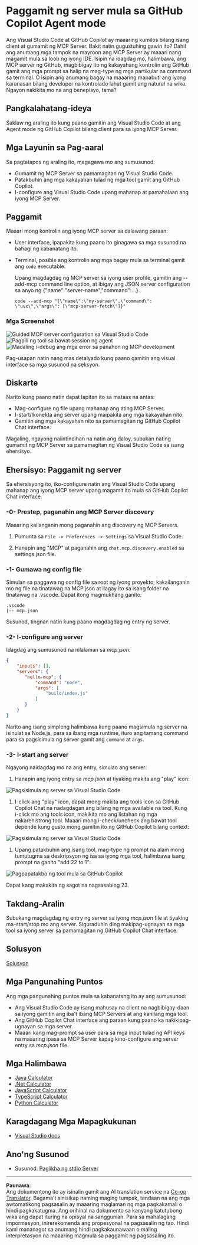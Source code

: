 <!--
CO_OP_TRANSLATOR_METADATA:
{
  "original_hash": "d940b5e0af75e3a3a4d1c3179120d1d9",
  "translation_date": "2025-08-26T18:07:44+00:00",
  "source_file": "03-GettingStarted/04-vscode/README.md",
  "language_code": "tl"
}
-->
# Paggamit ng server mula sa GitHub Copilot Agent mode

Ang Visual Studio Code at GitHub Copilot ay maaaring kumilos bilang isang client at gumamit ng MCP Server. Bakit natin gugustuhing gawin ito? Dahil ang anumang mga tampok na mayroon ang MCP Server ay maaari nang magamit mula sa loob ng iyong IDE. Isipin na idagdag mo, halimbawa, ang MCP server ng GitHub, magbibigay ito ng kakayahang kontrolin ang GitHub gamit ang mga prompt sa halip na mag-type ng mga partikular na command sa terminal. O isipin ang anumang bagay na maaaring mapabuti ang iyong karanasan bilang developer na kontrolado lahat gamit ang natural na wika. Ngayon nakikita mo na ang benepisyo, tama?

## Pangkalahatang-ideya

Saklaw ng araling ito kung paano gamitin ang Visual Studio Code at ang Agent mode ng GitHub Copilot bilang client para sa iyong MCP Server.

## Mga Layunin sa Pag-aaral

Sa pagtatapos ng araling ito, magagawa mo ang sumusunod:

- Gumamit ng MCP Server sa pamamagitan ng Visual Studio Code.
- Patakbuhin ang mga kakayahan tulad ng mga tool gamit ang GitHub Copilot.
- I-configure ang Visual Studio Code upang mahanap at pamahalaan ang iyong MCP Server.

## Paggamit

Maaari mong kontrolin ang iyong MCP server sa dalawang paraan:

- User interface, ipapakita kung paano ito ginagawa sa mga susunod na bahagi ng kabanatang ito.
- Terminal, posible ang kontrolin ang mga bagay mula sa terminal gamit ang `code` executable:

  Upang magdagdag ng MCP server sa iyong user profile, gamitin ang --add-mcp command line option, at ibigay ang JSON server configuration sa anyo ng {\"name\":\"server-name\",\"command\":...}.

  ```
  code --add-mcp "{\"name\":\"my-server\",\"command\": \"uvx\",\"args\": [\"mcp-server-fetch\"]}"
  ```

### Mga Screenshot

![Guided MCP server configuration sa Visual Studio Code](../../../../translated_images/chat-mode-agent.729a22473f822216dd1e723aaee1f7d4a2ede571ee0948037a2d9357a63b9d0b.tl.png)
![Pagpili ng tool sa bawat session ng agent](../../../../translated_images/agent-mode-select-tools.522c7ba5df0848f8f0d1e439c2e96159431bc620cb39ccf3f5dc611412fd0006.tl.png)
![Madaling i-debug ang mga error sa panahon ng MCP development](../../../../translated_images/mcp-list-servers.fce89eefe3f30032bed8952e110ab9d82fadf043fcfa071f7d40cf93fb1ea9e9.tl.png)

Pag-usapan natin nang mas detalyado kung paano gamitin ang visual interface sa mga susunod na seksyon.

## Diskarte

Narito kung paano natin dapat lapitan ito sa mataas na antas:

- Mag-configure ng file upang mahanap ang ating MCP Server.
- I-start/Ikonekta ang server upang maipakita ang mga kakayahan nito.
- Gamitin ang mga kakayahan nito sa pamamagitan ng GitHub Copilot Chat interface.

Magaling, ngayong naiintindihan na natin ang daloy, subukan nating gumamit ng MCP Server sa pamamagitan ng Visual Studio Code sa isang ehersisyo.

## Ehersisyo: Paggamit ng server

Sa ehersisyong ito, iko-configure natin ang Visual Studio Code upang mahanap ang iyong MCP server upang magamit ito mula sa GitHub Copilot Chat interface.

### -0- Prestep, paganahin ang MCP Server discovery

Maaaring kailanganin mong paganahin ang discovery ng MCP Servers.

1. Pumunta sa `File -> Preferences -> Settings` sa Visual Studio Code.

1. Hanapin ang "MCP" at paganahin ang `chat.mcp.discovery.enabled` sa settings.json file.

### -1- Gumawa ng config file

Simulan sa paggawa ng config file sa root ng iyong proyekto, kakailanganin mo ng file na tinatawag na MCP.json at ilagay ito sa isang folder na tinatawag na .vscode. Dapat itong magmukhang ganito:

```text
.vscode
|-- mcp.json
```

Susunod, tingnan natin kung paano magdagdag ng entry ng server.

### -2- I-configure ang server

Idagdag ang sumusunod na nilalaman sa *mcp.json*:

```json
{
    "inputs": [],
    "servers": {
       "hello-mcp": {
           "command": "node",
           "args": [
               "build/index.js"
           ]
       }
    }
}
```

Narito ang isang simpleng halimbawa kung paano magsimula ng server na isinulat sa Node.js, para sa ibang mga runtime, ituro ang tamang command para sa pagsisimula ng server gamit ang `command` at `args`.

### -3- I-start ang server

Ngayong naidagdag mo na ang entry, simulan ang server:

1. Hanapin ang iyong entry sa *mcp.json* at tiyaking makita ang "play" icon:

  ![Pagsisimula ng server sa Visual Studio Code](../../../../translated_images/vscode-start-server.8e3c986612e3555de47e5b1e37b2f3020457eeb6a206568570fd74a17e3796ad.tl.png)  

1. I-click ang "play" icon, dapat mong makita ang tools icon sa GitHub Copilot Chat na nadagdagan ang bilang ng mga available na tool. Kung i-click mo ang tools icon, makikita mo ang listahan ng mga nakarehistrong tool. Maaari mong i-check/uncheck ang bawat tool depende kung gusto mong gamitin ito ng GitHub Copilot bilang context:

  ![Pagsisimula ng server sa Visual Studio Code](../../../../translated_images/vscode-tool.0b3bbea2fb7d8c26ddf573cad15ef654e55302a323267d8ee6bd742fe7df7fed.tl.png)

1. Upang patakbuhin ang isang tool, mag-type ng prompt na alam mong tumutugma sa deskripsyon ng isa sa iyong mga tool, halimbawa isang prompt na ganito "add 22 to 1":

  ![Pagpapatakbo ng tool mula sa GitHub Copilot](../../../../translated_images/vscode-agent.d5a0e0b897331060518fe3f13907677ef52b879db98c64d68a38338608f3751e.tl.png)

  Dapat kang makakita ng sagot na nagsasabing 23.

## Takdang-Aralin

Subukang magdagdag ng entry ng server sa iyong *mcp.json* file at tiyaking ma-start/stop mo ang server. Siguraduhin ding makipag-ugnayan sa mga tool sa iyong server sa pamamagitan ng GitHub Copilot Chat interface.

## Solusyon

[Solusyon](./solution/README.md)

## Mga Pangunahing Puntos

Ang mga pangunahing puntos mula sa kabanatang ito ay ang sumusunod:

- Ang Visual Studio Code ay isang mahusay na client na nagbibigay-daan sa iyong gamitin ang iba't ibang MCP Servers at ang kanilang mga tool.
- Ang GitHub Copilot Chat interface ang paraan kung paano ka nakikipag-ugnayan sa mga server.
- Maaari kang mag-prompt sa user para sa mga input tulad ng API keys na maaaring ipasa sa MCP Server kapag kino-configure ang server entry sa *mcp.json* file.

## Mga Halimbawa

- [Java Calculator](../samples/java/calculator/README.md)
- [.Net Calculator](../../../../03-GettingStarted/samples/csharp)
- [JavaScript Calculator](../samples/javascript/README.md)
- [TypeScript Calculator](../samples/typescript/README.md)
- [Python Calculator](../../../../03-GettingStarted/samples/python)

## Karagdagang Mga Mapagkukunan

- [Visual Studio docs](https://code.visualstudio.com/docs/copilot/chat/mcp-servers)

## Ano'ng Susunod

- Susunod: [Paglikha ng stdio Server](../05-stdio-server/README.md)

---

**Paunawa**:  
Ang dokumentong ito ay isinalin gamit ang AI translation service na [Co-op Translator](https://github.com/Azure/co-op-translator). Bagama't sinisikap naming maging tumpak, tandaan na ang mga awtomatikong pagsasalin ay maaaring maglaman ng mga pagkakamali o hindi pagkakatugma. Ang orihinal na dokumento sa kanyang katutubong wika ang dapat ituring na opisyal na sanggunian. Para sa mahalagang impormasyon, inirerekomenda ang propesyonal na pagsasalin ng tao. Hindi kami mananagot sa anumang hindi pagkakaunawaan o maling interpretasyon na maaaring magmula sa paggamit ng pagsasaling ito.